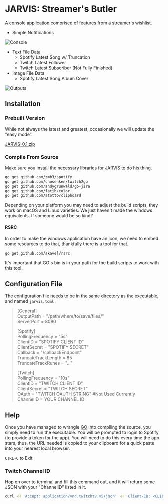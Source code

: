 # JARVIS: Streamer's Butler
A console application comprised of features from a streamer's wishlist.

* Simple Notifications

![Console](https://dl.dropboxusercontent.com/u/118962/JARVIS/console.png)

* Text File Data
    * Spotify Latest Song w/ Truncation
    * Twitch Latest Follower
    * Twitch Latest Subscriber (Not Fully Finished)
* Image File Data
    * Spotify Latest Song Album Cover

![Outputs](https://dl.dropboxusercontent.com/u/118962/JARVIS/outputs.png)

## Installation

### Prebuilt Version
While not always the latest and greatest, occasionally we will update the "easy mode".  

[JARVIS-0.1.zip](https://github.com/dotBunny/JARVIS/releases/download/0.1/JARVIS-0.1.zip)

### Compile From Source

Make sure you install the necessary libraries for JARVIS to do his thing.
```bash
go get github.com/zmb3/spotify  
go get github.com/chosenken/twitch2go  
go get github.com/andygrunwald/go-jira
go get github.com/fatih/color
go get github.com/atotto/clipboard
```

Depending on your platform you may need to adjust the build scripts, they work on macOS and Linux varieties. We just haven't made the windows equivalents. If someone would be so kind? 

#### RSRC

In order to make the windows application have an icon, we need to embed some resources to do that, thankfully there is a tool for that.

```bash
go get github.com/akavel/rsrc
```

It's important that GO's bin is in your path for the build scripts to work with this tool.

## Configuration File
The configuration file needs to be in the same directory as the executable, and named `jarvis.toml`

>[General]  
>OutputPath = "/path/where/to/save/files/"  
>ServerPort = 8080
>  
>[Spotify]  
>PollingFrequency = "5s"  
>ClientID = "SPOTIFY CLIENT ID"  
>ClientSecret = "SPOTIFY SECRET"  
>Callback = "/callbackEndpoint"  
>TruncateTrackLength = 85  
>TruncateTrackRunes = "..."  
>  
>[Twitch]  
>PollingFrequency = "10s"  
>ClientID = "TWITCH CLIENT ID"  
>ClientSecret = "TWITCH SECRET"  
>OAuth = "TWITCH OAUTH STRING" #Not Used Currently  
>ChannelID = YOUR CHANNEL ID  
  
## Help
Once you have managed to wrangle [GO](https://golang.org/) into compiling the source, you simply need to run the executable. You will be prompted to login to Spotify (to provide a token for the app). You will need to do this every time the app stars, thus, the URL needed is copied to your clipboard for a quick paste into your nearest local browser.

`CTRL-C` to Exit

### Twitch Channel ID
Hop on over to terminal and fill this command out, and it will return some JSON with your "ChannelID" listed in it.
```bash
curl -H 'Accept: application/vnd.twitchtv.v5+json' -H 'Client-ID: <CLIENT ID>' -X GET https://api.twitch.tv/kraken/users?login=<USERNAME>
```